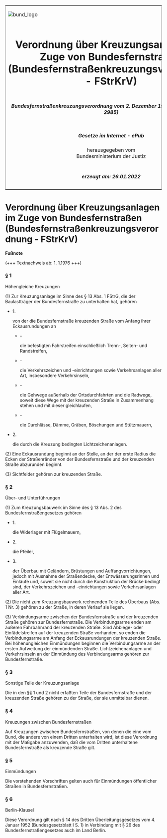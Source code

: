 <span id="DECKBLATT.html"></span>

<table border="0" frame="border" width="100%">

<tr valign="top">

<td align="left">

![bund\_logo](BfJ_2021_Web_de_de.gif)

</td>

<td align="right">

 

</td>

</tr>

<tr align="center" valign="middle">

<td colspan="2">

# Verordnung über Kreuzungsanlagen im Zuge von Bundesfernstraßen (Bundesfernstraßenkreuzungsverordnung - FStrKrV)

</td>

</tr>

<tr align="center" valign="middle">

<td colspan="2">

##### Bundesfernstraßenkreuzungsverordnung vom 2. Dezember 1975 (BGBl. I S. 2984, 2985)

</td>

</tr>

<tr align="center" valign="middle">

<td colspan="2">

  
  

##### Gesetze im Internet - ePub  
  
herausgegeben vom  
Bundesministerium der Justiz

</td>

</tr>

<tr align="center" valign="bottom">

<td colspan="2">

  
  

##### erzeugt am: 26.01.2022

</td>

</tr>

</table>

<span id="BJNR029850975.html"></span>

# Verordnung über Kreuzungsanlagen im Zuge von Bundesfernstraßen (Bundesfernstraßenkreuzungsverordnung - FStrKrV)

<div>

  
**Fußnote**

<div class="jnhtml">

<div>

<div class="jurAbsatz">

(+++ Textnachweis ab: 1. 1.1976 +++)

</div>

</div>

</div>

</div>

<span id="BJNR029850975BJNE000100314.html"></span>

### § 1  
Höhengleiche Kreuzungen

<div>

<div class="jnhtml">

<div>

<div class="jurAbsatz">

(1) Zur Kreuzungsanlage im Sinne des § 13 Abs. 1 FStrG, die der
Baulastträger der Bundesfernstraße zu unterhalten hat, gehören

  - 1\.
    
    <div style="">
    
    von der die Bundesfernstraße kreuzenden Straße vom Anfang ihrer
    Eckausrundungen an
    
      - \-
        
        <div style="">
        
        die befestigten Fahrstreifen einschließlich Trenn-, Seiten- und
        Randstreifen,
        
        </div>
    
      - \-
        
        <div style="">
        
        die Verkehrszeichen und -einrichtungen sowie Verkehrsanlagen
        aller Art, insbesondere Verkehrsinseln,
        
        </div>
    
      - \-
        
        <div style="">
        
        die Gehwege außerhalb der Ortsdurchfahrten und die Radwege,
        soweit diese Wege mit der kreuzenden Straße in Zusammenhang
        stehen und mit dieser gleichlaufen,
        
        </div>
    
      - \-
        
        <div style="">
        
        die Durchlässe, Dämme, Gräben, Böschungen und Stützmauern,
        
        </div>
    
    </div>

  - 2\.
    
    <div style="">
    
    die durch die Kreuzung bedingten Lichtzeichenanlagen.
    
    </div>

</div>

<div class="jurAbsatz">

(2) Eine Eckausrundung beginnt an der Stelle, an der der erste Radius
die Ecken der Straßenränder von der Bundesfernstraße und der kreuzenden
Straße abzurunden beginnt.

</div>

<div class="jurAbsatz">

(3) Sichtfelder gehören zur kreuzenden Straße.

</div>

</div>

</div>

</div>

<span id="BJNR029850975BJNE000200314.html"></span>

### § 2  
Über- und Unterführungen

<div>

<div class="jnhtml">

<div>

<div class="jurAbsatz">

(1) Zum Kreuzungsbauwerk im Sinne des § 13 Abs. 2 des
Bundesfernstraßengesetzes gehören

  - 1\.
    
    <div style="">
    
    die Widerlager mit Flügelmauern,
    
    </div>

  - 2\.
    
    <div style="">
    
    die Pfeiler,
    
    </div>

  - 3\.
    
    <div style="">
    
    der Überbau mit Geländern, Brüstungen und Auffangvorrichtungen,
    jedoch mit Ausnahme der Straßendecke, der Entwässerungsrinnen und
    Einläufe und, soweit sie nicht durch die Konstruktion der Brücke
    bedingt sind, der Verkehrszeichen und -einrichtungen sowie
    Verkehrsanlagen aller Art.
    
    </div>

</div>

<div class="jurAbsatz">

(2) Die nicht zum Kreuzungsbauwerk rechnenden Teile des Überbaus (Abs. 1
Nr. 3) gehören zu der Straße, in deren Verlauf sie liegen.

</div>

<div class="jurAbsatz">

(3) Verbindungsarme zwischen der Bundesfernstraße und der kreuzenden
Straße gehören zur Bundesfernstraße. Die Verbindungsarme enden am
äußeren Fahrbahnrand der kreuzenden Straße. Sind Abbiege- oder
Einfädelstreifen auf der kreuzenden Straße vorhanden, so enden die
Verbindungsarme am Anfang der Eckausrundungen der kreuzenden Straße. Bei
höhenungleichen Einmündungen beginnen die Verbindungsarme an der ersten
Aufweitung der einmündenden Straße. Lichtzeichenanlagen und
Verkehrsinseln an der Einmündung des Verbindungsarms gehören zur
Bundesfernstraße.

</div>

</div>

</div>

</div>

<span id="BJNR029850975BJNE000300314.html"></span>

### § 3  
Sonstige Teile der Kreuzungsanlage

<div>

<div class="jnhtml">

<div>

<div class="jurAbsatz">

Die in den §§ 1 und 2 nicht erfaßten Teile der Bundesfernstraße und der
kreuzenden Straße gehören zu der Straße, der sie unmittelbar dienen.

</div>

</div>

</div>

</div>

<span id="BJNR029850975BJNE000400314.html"></span>

### § 4  
Kreuzungen zwischen Bundesfernstraßen

<div>

<div class="jnhtml">

<div>

<div class="jurAbsatz">

Auf Kreuzungen zwischen Bundesfernstraßen, von denen die eine vom Bund,
die andere von einem Dritten unterhalten wird, ist diese Verordnung mit
der Maßgabe anzuwenden, daß die vom Dritten unterhaltene
Bundesfernstraße als kreuzende Straße gilt.

</div>

</div>

</div>

</div>

<span id="BJNR029850975BJNE000500314.html"></span>

### § 5  
Einmündungen

<div>

<div class="jnhtml">

<div>

<div class="jurAbsatz">

Die vorstehenden Vorschriften gelten auch für Einmündungen öffentlicher
Straßen in Bundesfernstraßen.

</div>

</div>

</div>

</div>

<span id="BJNR029850975BJNE000600314.html"></span>

### § 6  
Berlin-Klausel

<div>

<div class="jnhtml">

<div>

<div class="jurAbsatz">

Diese Verordnung gilt nach § 14 des Dritten Überleitungsgesetzes vom 4.
Januar 1952 (Bundesgesetzblatt I S. 1) in Verbindung mit § 26 des
Bundesfernstraßengesetzes auch im Land Berlin.

</div>

</div>

</div>

</div>
